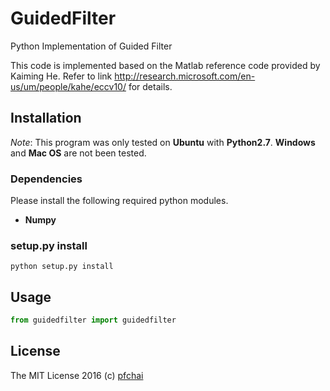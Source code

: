 # GuidedFilter
Python Implementation of Guided Filter

This code is implemented based on the Matlab reference code provided by Kaiming He.
Refer to link http://research.microsoft.com/en-us/um/people/kahe/eccv10/ for details.

## Installation

*Note*: This program was only tested on **Ubuntu** with **Python2.7**.
**Windows** and **Mac OS** are not been tested.

### Dependencies
Please install the following required python modules.
* **Numpy**

### setup.py install
```
python setup.py install
```

## Usage
``` python
from guidedfilter import guidedfilter
```


## License

The MIT License 2016 (c) [pfchai](http://blog.pfchai.com)
